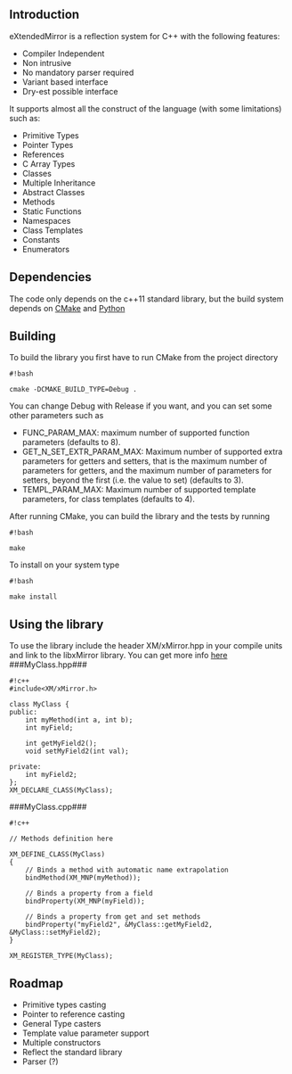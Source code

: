 ## Introduction ##

 eXtendedMirror is a reflection system for C++ with the following features:

- Compiler Independent
- Non intrusive
- No mandatory parser required
- Variant based interface
- Dry-est possible interface

It supports almost all the construct of the language (with some limitations) such as:

- Primitive Types
- Pointer Types
- References
- C Array Types
- Classes
- Multiple Inheritance
- Abstract Classes
- Methods
- Static Functions
- Namespaces
- Class Templates
- Constants
- Enumerators

## Dependencies ##

The code only depends on the c++11 standard library, but the build system depends on [CMake](http://www.cmake.org/) and [Python](https://www.python.org/)

## Building ##

To build the library you first have to run CMake from the project directory


```
#!bash

cmake -DCMAKE_BUILD_TYPE=Debug .
```


You can change Debug with Release if you want, and you can set some other parameters such as

- FUNC_PARAM_MAX: maximum number of supported function parameters (defaults to 8).
- GET_N_SET_EXTR_PARAM_MAX: Maximum number of supported extra parameters for getters and setters, that is the maximum number of parameters for getters, and the maximum number of parameters for setters, beyond the first (i.e. the value to set) (defaults to 3).
- TEMPL_PARAM_MAX: Maximum number of supported template parameters, for class templates (defaults to 4).

After running CMake, you can build the library and the tests by running


```
#!bash

make
```
To install on your system type


```
#!bash

make install
```

## Using the library ##

To use the library include the header XM/xMirror.hpp in your compile units and link to the libxMirror library.
You can get more info [here](http://www.codeproject.com/Tips/1004661/An-Awful-Still-Useful-Cplusplus-Reflection-System?msg=5093181#xx5093181xx) 
###MyClass.hpp###

```
#!c++
#include<XM/xMirror.h>

class MyClass {
public:
    int myMethod(int a, int b);
    int myField;

    int getMyField2();
    void setMyField2(int val);

private:
    int myField2;
};
XM_DECLARE_CLASS(MyClass);
```
###MyClass.cpp###

```
#!c++

// Methods definition here

XM_DEFINE_CLASS(MyClass)
{
    // Binds a method with automatic name extrapolation
    bindMethod(XM_MNP(myMethod));
  
    // Binds a property from a field
    bindProperty(XM_MNP(myField));

    // Binds a property from get and set methods
    bindProperty("myField2", &MyClass::getMyField2, &MyClass::setMyField2);
}

XM_REGISTER_TYPE(MyClass);
```


## Roadmap ##
- Primitive types casting
- Pointer to reference casting
- General Type casters
- Template value parameter support
- Multiple constructors
- Reflect the standard library
- Parser (?)
